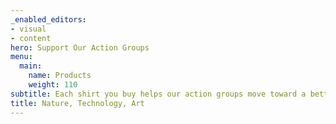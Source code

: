 ```yaml
---
_enabled_editors:
- visual
- content
hero: Support Our Action Groups
menu:
  main:
    name: Products
    weight: 110
subtitle: Each shirt you buy helps our action groups move toward a better world.
title: Nature, Technology, Art
---
```

